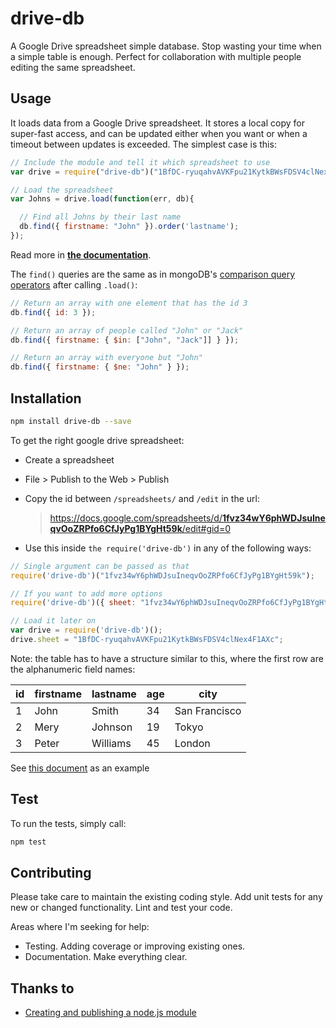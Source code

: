 # drive-db

A Google Drive spreadsheet simple database. Stop wasting your time when a simple table is enough. Perfect for collaboration with multiple people editing the same spreadsheet.


## Usage

It loads data from a Google Drive spreadsheet. It stores a local copy for super-fast access, and can be updated either when you want or when a timeout between updates is exceeded. The simplest case is this:

```js
// Include the module and tell it which spreadsheet to use
var drive = require("drive-db")("1BfDC-ryuqahvAVKFpu21KytkBWsFDSV4clNex4F1AXc");

// Load the spreadsheet
var Johns = drive.load(function(err, db){

  // Find all Johns by their last name
  db.find({ firstname: "John" }).order('lastname');
});
```

Read more in [**the documentation**](https://github.com/franciscop/drive-db/blob/master/documentation.md).

The `find()` queries are the same as in mongoDB's [comparison query operators](http://docs.mongodb.org/manual/reference/operator/query-comparison/) after calling `.load()`:

```js
// Return an array with one element that has the id 3
db.find({ id: 3 });

// Return an array of people called "John" or "Jack"
db.find({ firstname: { $in: ["John", "Jack"]] } });

// Return an array with everyone but "John"
db.find({ firstname: { $ne: "John" } });
```


## Installation

```bash
npm install drive-db --save
```

To get the right google drive spreadsheet:

- Create a spreadsheet
- File > Publish to the Web > Publish
- Copy the id between `/spreadsheets/` and `/edit` in the url:

    > [https://docs.google.com/spreadsheets/d/<strong>1fvz34wY6phWDJsuIneqvOoZRPfo6CfJyPg1BYgHt59k</strong>/edit#gid=0](https://docs.google.com/spreadsheets/d/1fvz34wY6phWDJsuIneqvOoZRPfo6CfJyPg1BYgHt59k/edit#gid=0)

- Use this inside `the require('drive-db')` in any of the following ways:

```js
// Single argument can be passed as that
require('drive-db')("1fvz34wY6phWDJsuIneqvOoZRPfo6CfJyPg1BYgHt59k");

// If you want to add more options
require('drive-db')({ sheet: "1fvz34wY6phWDJsuIneqvOoZRPfo6CfJyPg1BYgHt59k", db: 'db.json' });

// Load it later on
var drive = require('drive-db')();
drive.sheet = "1BfDC-ryuqahvAVKFpu21KytkBWsFDSV4clNex4F1AXc";
```

Note: the table has to have a structure similar to this, where the first row are the alphanumeric field names:

| id | firstname | lastname | age | city          |
|----|-----------|----------|-----|---------------|
| 1  | John      | Smith    | 34  | San Francisco |
| 2  | Mery      | Johnson  | 19  | Tokyo         |
| 3  | Peter     | Williams | 45  | London        |

See [this document](https://docs.google.com/spreadsheets/d/1fvz34wY6phWDJsuIneqvOoZRPfo6CfJyPg1BYgHt59k/edit#gid=0) as an example


## Test

To run the tests, simply call:

```bash
npm test
```


## Contributing

Please take care to maintain the existing coding style. Add unit tests for any new or changed functionality. Lint and test your code.

Areas where I'm seeking for help:

- Testing. Adding coverage or improving existing ones.
- Documentation. Make everything clear.


## Thanks to

- [Creating and publishing a node.js module](https://quickleft.com/blog/creating-and-publishing-a-node-js-module/)

